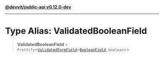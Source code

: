 [**@devvit/public-api v0.12.0-dev**](../README.md)

---

# Type Alias: ValidatedBooleanField

> **ValidatedBooleanField** = `Prettify`\<[`ValidatedFormField`](ValidatedFormField.md)\<[`BooleanField`](BooleanField.md), `boolean`\>\>
